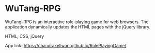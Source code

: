 # WuTang-RPG 

WuTang-RPG is an interactive role-playing game for web browsers. The application dynamically updates the HTML pages with the jQuery library.

HTML, CSS, jQuery

App link: https://chandrakellwan.github.io/RolePlayingGame/
